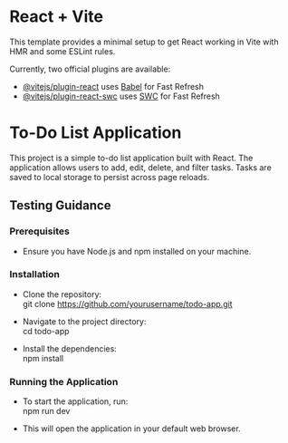 # React + Vite

This template provides a minimal setup to get React working in Vite with HMR and some ESLint rules.

Currently, two official plugins are available:

- [@vitejs/plugin-react](https://github.com/vitejs/vite-plugin-react/blob/main/packages/plugin-react/README.md) uses [Babel](https://babeljs.io/) for Fast Refresh
- [@vitejs/plugin-react-swc](https://github.com/vitejs/vite-plugin-react-swc) uses [SWC](https://swc.rs/) for Fast Refresh

# To-Do List Application

This project is a simple to-do list application built with React. The application allows users to add, edit, delete, and filter tasks. Tasks are saved to local storage to persist across page reloads.

## Testing Guidance

### Prerequisites
- Ensure you have Node.js and npm installed on your machine.

### Installation
- Clone the repository:<br />
git clone https://github.com/yourusername/todo-app.git

- Navigate to the project directory:<br />
cd todo-app

- Install the dependencies:<br />
npm install

### Running the Application
- To start the application, run:<br />
npm run dev

- This will open the application in your default web browser.



  
